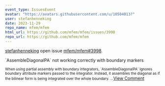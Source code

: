 ```yaml
---
event_type: IssuesEvent
avatar: "https://avatars.githubusercontent.com/u/10504013?"
user: stefanhenneking
date: 2023-11-29
repo_name: mfem/mfem
html_url: https://github.com/mfem/mfem/issues/3998
repo_url: https://github.com/mfem/mfem
---
```


<a href='https://github.com/stefanhenneking' target='_blank'>stefanhenneking</a> open issue <a href='https://github.com/mfem/mfem/issues/3998' target='_blank'>mfem/mfem#3998</a>.

<p>`AssembleDiagonalPA` not working correctly with boundary markers</p><small>When using partial assembly with boundary integrators, `AssembleDiagonalPA` ignores boundary attribute markers passed to the integrator. Instead, it assembles the diagonal as if the bilinear form is being integrated over the whole boundary....</small><a href='https://github.com/mfem/mfem/issues/3998' target='_blank'>View Comment</a>